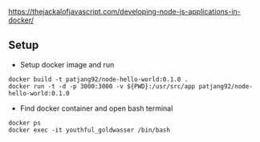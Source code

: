 https://thejackalofjavascript.com/developing-node-js-applications-in-docker/

## Setup

* Setup docker image and run

```
docker build -t patjang92/node-hello-world:0.1.0 .
docker run -t -d -p 3000:3000 -v ${PWD}:/usr/src/app patjang92/node-hello-world:0.1.0
```

* Find docker container and open bash terminal
```
docker ps
docker exec -it youthful_goldwasser /bin/bash
```